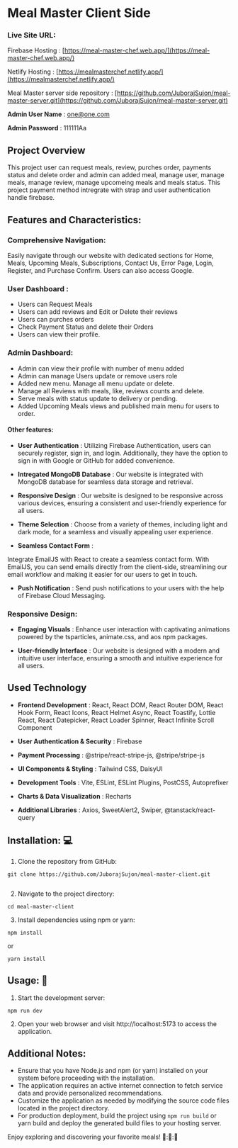 # Meal Master Client Side

### Live Site URL:

Firebase Hosting : [https://meal-master-chef.web.app/](https://meal-master-chef.web.app/)

Netlify Hosting : [https://mealmasterchef.netlify.app/](https://mealmasterchef.netlify.app/)

Meal Master server side repository : [https://github.com/JuborajSujon/meal-master-server.git](https://github.com/JuborajSujon/meal-master-server.git)

**Admin User Name** : one@one.com

**Admin Password** : 111111Aa

## Project Overview

This project user can request meals, review, purches order, payments status and delete order and admin can added meal, manage user, manage meals, manage review, manage upcomeing meals and meals status. This project payment method intregrate with strap and user authentication handle firebase.

## Features and Characteristics:

### Comprehensive Navigation:

Easily navigate through our website with dedicated sections for Home, Meals, Upcoming Meals, Subscriptions, Contact Us, Error Page, Login, Register, and Purchase Confirm. Users can also access Google.

### User Dashboard :

- Users can Request Meals
- Users can add reviews and Edit or Delete their reviews
- Users can purches orders
- Check Payment Status and delete their Orders
- Users can view their profile.

### Admin Dashboard:

- Admin can view their profile with number of menu added
- Admin can manage Users update or remove users role
- Added new menu. Manage all menu update or delete.
- Manage all Reviews with meals, like, reviews counts and delete.
- Serve meals with status update to delivery or pending.
- Added Upcoming Meals views and published main menu for users to order.

#### Other features:

- **User Authentication** : Utilizing Firebase Authentication, users can securely register, sign in, and login. Additionally, they have the option to sign in with Google or GitHub for added convenience.

- **Intregated MongoDB Database** : Our website is integrated with MongoDB database for seamless data storage and retrieval.

- **Responsive Design** : Our website is designed to be responsive across various devices, ensuring a consistent and user-friendly experience for all users.

- **Theme Selection** : Choose from a variety of themes, including light and dark mode, for a seamless and visually appealing user experience.

- **Seamless Contact Form** :

Integrate EmailJS with React to create a seamless contact form. With EmailJS, you can send emails directly from the client-side, streamlining our email workflow and making it easier for our users to get in touch.

- **Push Notification** : Send push notifications to your users with the help of Firebase Cloud Messaging.

### Responsive Design:

- **Engaging Visuals** : Enhance user interaction with captivating animations powered by the tsparticles, animate.css, and aos npm packages.

- **User-friendly Interface** : Our website is designed with a modern and intuitive user interface, ensuring a smooth and intuitive experience for all users.

## Used Technology

- **Frontend Development** : React, React DOM, React Router DOM, React Hook Form, React Icons, React Helmet Async, React Toastify, Lottie React, React Datepicker, React Loader Spinner, React Infinite Scroll Component

- **User Authentication & Security** : Firebase

- **Payment Processing** : @stripe/react-stripe-js, @stripe/stripe-js

- **UI Components & Styling** : Tailwind CSS, DaisyUI

- **Development Tools** : Vite, ESLint, ESLint Plugins, PostCSS, Autoprefixer

- **Charts & Data Visualization** : Recharts

- **Additional Libraries** : Axios, SweetAlert2, Swiper, @tanstack/react-query

## Installation: :computer:

1. Clone the repository from GitHub:

```
git clone https://github.com/JuborajSujon/meal-master-client.git


```

2. Navigate to the project directory:

```
cd meal-master-client
```

3. Install dependencies using npm or yarn:

```
npm install
```

or

```
yarn install
```

## Usage: :book:

1. Start the development server:

```
npm run dev
```

2. Open your web browser and visit http://localhost:5173 to access the application.

## Additional Notes:

- Ensure that you have Node.js and npm (or yarn) installed on your system before proceeding with the installation.
- The application requires an active internet connection to fetch service data and provide personalized recommendations.
- Customize the application as needed by modifying the source code files located in the project directory.
- For production deployment, build the project using `npm run build` or yarn build and deploy the generated build files to your hosting server.

Enjoy exploring and discovering your favorite meals! :rocket:::rocket:::rocket:
